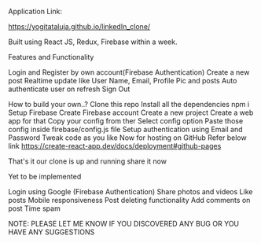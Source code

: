Application Link:
 
https://yogitataluja.github.io/linkedIn_clone/

Built using React JS, Redux, Firebase within a week. 


Features and Functionality

Login and Register by own account(Firebase Authentication)
Create a new post
Realtime update like User Name, Email, Profile Pic and posts
Auto authenticate user on refresh
Sign Out


How to build your own..?
Clone this repo
Install all the dependencies
     npm i
Setup Firebase
Create Firebase account
Create a new project
Create a web app for that
Copy your config from ther
Select config option
Paste those config inside firebase/config.js file
Setup authentication using Email and Password
Tweak code as you like
Now for hosting on GitHub Refer below link
  https://create-react-app.dev/docs/deployment#github-pages 

That's it our clone is up and running share it now

Yet to be implemented 

Login using Google (Firebase Authentication)
Share photos and videos
Like posts
Mobile responsiveness
Post deleting functionality
Add comments on post
Time spam 


NOTE: PLEASE LET ME KNOW IF YOU DISCOVERED ANY BUG OR YOU HAVE ANY SUGGESTIONS
